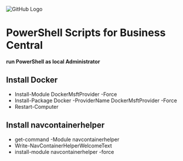 ![GitHub Logo](/images/muskrat-rodent-besides-a-river.jpg)
# PowerShell Scripts for Business Central

**run PowerShell as local Administrator**

## Install Docker
* Install-Module DockerMsftProvider -Force
* Install-Package Docker -ProviderName DockerMsftProvider -Force
* Restart-Computer

## Install navcontainerhelper
* get-command -Module navcontainerhelper
* Write-NavContainerHelperWelcomeText
* install-module navcontainerhelper -force
